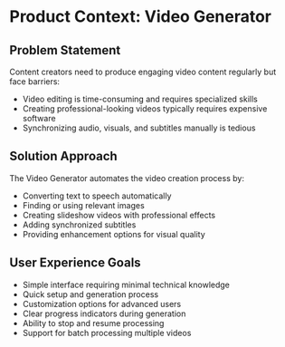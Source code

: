 # Product Context: Video Generator

## Problem Statement
Content creators need to produce engaging video content regularly but face barriers:
- Video editing is time-consuming and requires specialized skills
- Creating professional-looking videos typically requires expensive software
- Synchronizing audio, visuals, and subtitles manually is tedious

## Solution Approach
The Video Generator automates the video creation process by:
- Converting text to speech automatically
- Finding or using relevant images
- Creating slideshow videos with professional effects
- Adding synchronized subtitles
- Providing enhancement options for visual quality

## User Experience Goals
- Simple interface requiring minimal technical knowledge
- Quick setup and generation process
- Customization options for advanced users
- Clear progress indicators during generation
- Ability to stop and resume processing
- Support for batch processing multiple videos